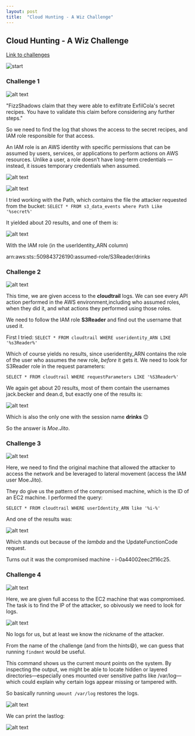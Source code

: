 ```yaml
---
layout: post
title:  "Cloud Hunting - A Wiz Challenge"
---
```


## Cloud Hunting - A Wiz Challenge

[Link to challenges](https://cloudhuntinggames.com/)

![start](start.png)


### Challenge 1

![alt text](image.png)

"FizzShadows claim that they were able to exfiltrate ExfilCola's secret recipes. You have to validate this claim before considering any further steps."

So we need to find the log that shows the access to the secret recipes, and IAM role responsible for that access.

An IAM role is an AWS identity with specific permissions that can be assumed by users, services, or applications to perform actions on AWS resources. Unlike a user, a role doesn’t have long-term credentials — instead, it issues temporary credentials when assumed.


![alt text](image-1.png)

![alt text](image-2.png)

I tried working with the Path, which contains the file the attacker requested from the bucket: `SELECT * FROM s3_data_events where Path Like '%secret%'`

It yielded about 20 results, and one of them is:

![alt text](image-3.png)

With the IAM role (in the userIdentity_ARN column)

arn:aws:sts::509843726190:assumed-role/S3Reader/drinks


### Challenge 2

![alt text](image-4.png)

This time, we are given access to the **cloudtrail** logs.
We can see every API action performed in the AWS environment,including who assumed roles, when they did it, and what actions they performed using those roles.

We need to follow the IAM role **S3Reader** and find out the username that used it.

First I tried:
`SELECT * FROM cloudtrail WHERE useridentity_ARN LIKE '%s3Reader%'`

Which of course yields no results, since useridentity_ARN contains the role of the user who assumes the new role, *before* it gets it.
We need to look for S3Reader role in the request parameters:

`SELECT * FROM cloudtrail WHERE requestParameters LIKE '%S3Reader%'`

We again get about 20 results, most of them contain the usernames 	jack.becker and dean.d, but exactly one of the results is:

![alt text](image-5.png)

Which is also the only one with the session name **drinks** 😊

So the answer is *Moe.Jito*.

### Challenge 3

![alt text](image-6.png)

Here, we need to find the original machine that allowed the attacker to access the network and be leveraged to lateral movement (access the IAM user Moe.Jito).

They do give us the pattern of the compromised machine, which is the ID of an EC2 machine. 
I performed the query:

`SELECT * FROM cloudtrail WHERE userIdentity_ARN like '%i-%'`

And one of the results was:

![alt text](image-7.png)

Which stands out because of the *lambda* and the UpdateFunctionCode request.

Turns out it was the compromised machine - i-0a44002eec2f16c25.

### Challenge 4

![alt text](image-8.png)

Here, we are given full access to the EC2 machine that was compromised.
The task is to find the IP of the attacker, so obivously we need to look for logs.

![alt text](image-9.png)

No logs for us, but at least we know the nickname of the attacker.

From the name of the challenge (and from the hints😄), we can guess that running `findmnt` would be useful.

This command shows us the current mount points on the system.
By inspecting the output, we might be able to locate hidden or layered directories—especially ones mounted over sensitive paths like /var/log—which could explain why certain logs appear missing or tampered with.

So basically running `umount /var/log` restores the logs.

![alt text](image-10.png)

We can print the lastlog:

![alt text](image-11.png)

